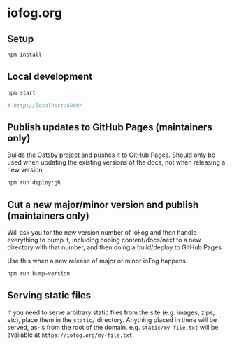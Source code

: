 # iofog.org

## Setup
```sh
npm install
```

## Local development
```sh
npm start

# http://localhost:8000/
```

## Publish updates to GitHub Pages (maintainers only)
Builds the Gatsby project and pushes it to GitHub Pages. Should only be used when updating the existing versions of the docs, not when releasing a new version.

```sh
npm run deploy:gh
```

## Cut a new major/minor version and publish (maintainers only)
Will ask you for the new version number of ioFog and then handle everything to bump it, including coping content/docs/next to a new directory with that number, and then doing a build/deploy to GitHub Pages.

Use this when a new release of major or minor ioFog happens.

```sh
npm run bump-version
```

## Serving static files
If you need to serve arbitrary static files from the site (e.g. images, zips, etc), place them in the `static/` directory. Anything placed in there will be served, as-is from the root of the domain. e.g. `static/my-file.txt` will be available at `https://iofog.org/my-file.txt`.
